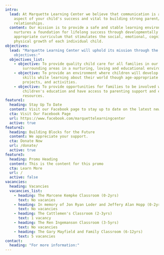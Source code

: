 ```yaml
---
intro:
  lead: At Marquette Learning Center we believe that communication is an important
    aspect of your child's success and vital to building strong parent/teacher
    relationships.
  content: Our mission is to provide a safe and stable learning environment that
    nurtures a foundation for lifelong success through developmentally
    appropriate curriculum that stimulates the social, emotional, cognitive, and
    physical growth of each individual child.
objectives:
  lead: "Marquette Learning Center will uphold its mission through the following
    objectives:"
  objectives_list:
    - objective: To provide quality child care for all families in our community and
        surrounding areas in a nurturing, loving and educational environment.
    - objective: To provide an environment where children will develop positive social
        skills while learning about their world though age-appropriate play,
        projects, and activities.
    - objective: To provide opportunities for families to be involved with their
        children's education and have access to parenting support and education
        resources.
feature1:
  heading: Stay Up To Date
  content: Visit our Facebook page to stay up to date on the latest news.
  cta: Visit Our Facebook Page
  url: https://www.facebook.com/marquettelearningcenter
  active: true
feature2:
  heading: Building Blocks for the Future
  content: We appreciate your support.
  cta: Donate Now
  url: /donate/
  active: true
feature3:
  heading: Promo Heading
  content: This is the content for this promo
  cta: Learn More
  url: /
  active: false
vacancies:
  heading: Vacancies
  vacancies_list:
    - heading: The Marcene Kempke Classroom (0-2yrs)
      text: No vacanies
    - heading: In memory of Jon Ryan Loder and Jeffery Alan Hopp (0-2yrs)
      text: No vacancies
    - heading: The Cattlemen's Classroom (2-3yrs)
      text: 1 vacancy
    - heading: The Ren Ingemanson Classroom (3-5yrs)
      text: No vacancies
    - heading: The Gary Mayfield and Family Classroom (6-12yrs)
      text: 5 vacancies
contact:
  heading: "For more information:"
---
```

